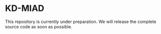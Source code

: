 # KD-MIAD
This repository is currently under preparation. We will release the complete source code as soon as possible.
